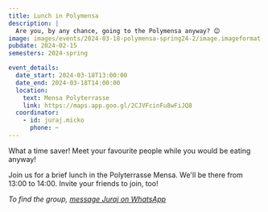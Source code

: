 ```yaml
---
title: Lunch in Polymensa
description: |
  Are you, by any chance, going to the Polymensa anyway? 😊
image: images/events/2024-03-18-polymensa-spring24-2/image.imageformat.lightbox.289773918.jpg
pubdate: 2024-02-15
semesters: 2024-spring

event_details:
  date_start: 2024-03-18T13:00:00
  date_end: 2024-03-18T14:00:00
  location:
    text: Mensa Polyterrasse
    link: https://maps.app.goo.gl/2CJVFcinFu8wFiJQ8
  coordinator:
    - id: juraj.micko
      phone: ~
---
```


What a time saver! Meet your favourite people while you would be eating anyway!

Join us for a brief lunch in the Polyterrasse Mensa. We'll be there from 13:00 to 14:00. Invite your friends to join, too!

_To find the group, [message Juraj on WhatsApp](https://wa.me/+421907240239)_
